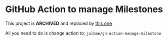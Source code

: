 # GitHub Action to manage Milestones

This project is __ARCHIVED__ and replaced by [this one](https://github.com/julbme/gh-action-manage-milestone)

All you need to do is change action to: `julbme/gh-action-manage-milestone`
